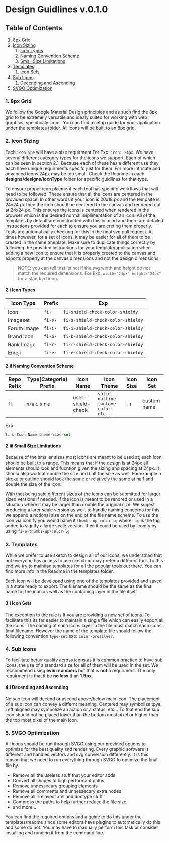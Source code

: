 # Design Guidlines v.0.1.0

## Table of Contents

1. [8px Grid](#1-8px-grid)
2. [Icon Sizing](#2-icon-sizing)
	1. [Icon Types](#2i-icon-types)
	2. [Naming Convention Scheme](#2ii-naming-convention-scheme) 
	3. [Small Size Limitations](#2iii-small-size-limitations)
3. [Templates](#3-templates)
	1. [Icon Sets](#3i-icon-sets)
4. [Sub Icons](#4-sub-icons)
	1. [Decending and Ascending](#4i-decending-and-ascending)
5. [SVGO Optimization](#5-svgo-optimization)

### 1. 8px Grid

We follow the Google Material Design principles and as such find the 8px grid to be extremely versatile and idealy suited for working with web graphics, specificaly icons. You can find a setup guide for your application under the templates folder. All icons will be built to an 8px grid.

### 2. Icon Sizing

Each `iconType` will have a size requirment For Exp: `icon: 24px`. We have several different category types for the icons we support. Each of which can be seen in section 2.1. Because each of these has a different use they each have unique requirments specifc just for them. For more intricate and advanced icons 24px may be too small. Check the Readme in each **designs/designs/iocnType** folder for specific guidlines for that type.

To ensure proper icon placment each tool has specific workflows that will need to be followed. These ensure that all the icons are centered in the provided space. In other words if your icon is 20x18 px and the tempalte is 24x24 px then the icon shoudl be centered to the canvas and rendered out at 24x24 px. This ensures the icons is centered when rendered in the browser which is the desired normal implimentation of an icon. All of the templates by default are constructed with this in mind and there are detailed instructions provided for each to ensure you are creting them properly. Tests are automatically checking for this in the final svg pull request. At times however, for a set of icons, it may be easier for all of them to be created in the same tmeplate. Make sure to duplicate things correctly by following the provided instructions for your template/application when adding a new icon to ensure that it is properly created to the canvas and exports properly at the canvas dimensions and not the design dimensions.

> NOTE: you can tell that its not if the svg width and height do not match the required dimensions. For Exp: `width="24px" height="24px"` for a standard icon.

#### 2.i Icon Types
| Icon Type  | Prefix | Exp |
| ------------- | ------------- | ------------- |
| Icon  | `fi-` | `fi-shield-check-color-shieldy` |
| Imageset  | `fi-s-`  | `fi-s-shield-check-color-shieldy`|
| Forum Image  | `fi-i-`  | `fi-i-shield-check-color-shieldy` |
| Brand Icon  | `fi-b-`  | `fi-b-shield-check-color-shieldy` |
| Rank Image  | `fi-r-`  | `fi-r-shield-check-color-shieldy` |
| Emoji  | `fi-e-`  | `fi-e-shield-check-color-shieldy` |

#### 2.ii Naming Convention Scheme

| Repo Refix | Type(Categorie) Prefix | Icon Name | Icon Theme | Icon Size | Icon Set |
|------------|------------------------|-----------|------------|-----------|----------|
| `fi`| `n/a` `i` `b` `r` `e` | user-shield-check | `solid` `outline` `twotone` `color` `etc...` | `lg` | custom name |

Exp:
```javascript
fi-b-Icon-Name-theme-size-set
```

#### 2.iii Small Size Limitations

Because of the smaller sizes most icons are meant to be used at, each icon should be built to a range. This means that if the design is at 24px all elements should look and fucntion given the sizing and spacing at 24px. It should also work at double the size and half the size as well. For example a stroke or outline should look the same or relatively the same at half and double the size of the icon.

With that being said different sizes of the icons can be submitted for larger sized versions if needed. If the icon is meant to be rendred or used in a situation where it may be larger than double the original size. We sugest producing a larer scale version as well. to handle naming concerns for this we append a notional size on the end of the file name scheme. To use the icon via iconify you would name it `thumbs-up-color-lg` where `-lg` is the tag added to signify a large scale version. then it could be used by iconify by using `fi-e-thumbs-up-color-lg`

### 3. Templates

While we prefer to use sketch to design all of our icons, we understnad that not everyone has access to use sketch or may prefer a different tool. To this end we try to maintian templates for all the popular tools out there. You can find more info in the Readme in the templates folder.

Each icon will be developed using one of the templates provided and saved in a state ready to export. The filename should be the same as the final name for the icon as well as the containing layer in the file itself.

#### 3.i Icon Sets

The exception to the rule is if you are providing a new set of icons. To facilitate this its far easier to maintain a single file which can easily export all the icons. The naming of each icons layer in the file must match each icons final filename. However the name of the template file should follow the following convention `type-set` exp: `color-prosilver`.

### 4. Sub Icons

To facilitate better quality across icons as it is common practice to have sub icons, the use of a standard size for all of them will be used in the set. We reccommend using **even numbers** but that is **not** a requirment. The only requirment is that it be **no less** than **1.5px**.

#### 4.i Decending and Ascending

No sub icon will decend or ascend above/below main icon. The placement of a sub icon can convey a differnt meaning. Centered may symbolize tpye, Left aligned may symbolize an action or a status, etc... To that end the sub icon should not be placed lower than the bottom most pixel or higher than the top most pixel of the main icon.

### 5. SVGO Optimization

All icons should be run through SVGO using our provided options to optimize for the best quality and rendering. Every graphic software is different and handles vectors and svg conversion differently. It is this reason that we need to run everything through SVGO to optimize the final file by.
- Remove all the useless stuff that your editor adds
- Convert all shapes to high performant paths
- Remove unnessecary grouping elements
- Remove all comments and unnessecary extra nodes
- Remove all irrelavent xml and doctype stuff
- Compress the paths to help further reduce the file size.
- and more...

You can find the required options and a guide to do this under the templates/readme since some editors have plugins to automatically do this and some do not. You may have to manually perform this task or consider installing and running it from the command line.
